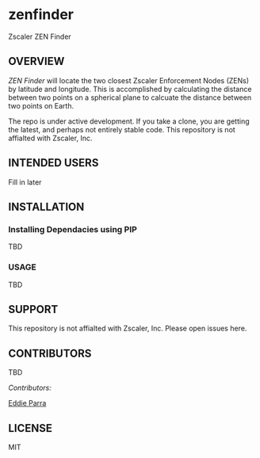 # zenfinder

Zscaler ZEN Finder

## OVERVIEW

_ZEN Finder_ will locate the two closest Zscaler Enforcement Nodes (ZENs) by latitude and longitude.  This is accomplished by calculating the distance between two points on a spherical plane to calcuate the distance between two points on Earth.  

The repo is under active development.  If you take a clone, you are getting the latest, and perhaps not entirely stable code.  This repository is not affialted with Zscaler, Inc.

## INTENDED USERS

Fill in later

## INSTALLATION

### Installing Dependacies using PIP

TBD

### USAGE

TBD

## SUPPORT

This repository is not affialted with Zscaler, Inc.  Please open issues here.

## CONTRIBUTORS

TBD

*Contributors:*

[Eddie Parra](https://github.com/eparra)

## LICENSE

MIT
